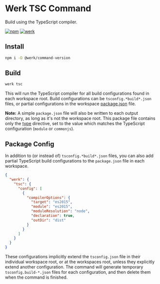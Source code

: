 # Werk TSC Command

Build using the TypeScript compiler.

[![npm](https://img.shields.io/npm/v/@werk/command-tsc?label=NPM)](https://www.npmjs.com/package/@werk/command-tsc)
[![werk](https://img.shields.io/npm/v/@werk/cli?label=Werk&color=purple)](https://www.npmjs.com/package/@werk/cli)

## Install

```sh
npm i -D @werk/command-version
```

## Build

```sh
werk tsc
```

This will run the TypeScript compiler for all build configurations found in each workspace root. Build configurations can be `tsconfig.*build*.json` files, or partial configurations in the workspace [package.json](#package-config) file.

**Note:** A simple `package.json` file will also be written to each output directory, as long as it's not the workspace root. This package file contains only the [type](https://nodejs.org/api/packages.html#type) directive, set to the value which matches the TypeScript configuration (`module` or `commonjs`).

## Package Config

In addition to (or instead of) `tsconfig.*build*.json` files, you can also add partial TypeScript build configurations to the `package.json` file in each workspace.

```json
{
  "werk": {
    "tsc": {
      "config": [
        {
          "compilerOptions": {
            "target": "es2015",
            "module": "es2015",
            "moduleResolution": "node",
            "declaration": true,
            "outDir": "dist"
          }
        }
      ]
    }
  }
}
```

These configurations implicitly extend the `tsconfig.json` file in their individual workspace root, or at the workspaces root, unless they explicitly extend another configuration. The command will generate temporary `tsconfig.build-*.json` files for each configuration, and then delete them when the command is finished.
